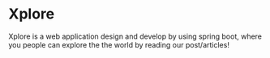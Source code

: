 # Xplore
Xplore is a web application design and develop by using spring boot, where you people can explore the the world by reading our post/articles! 
